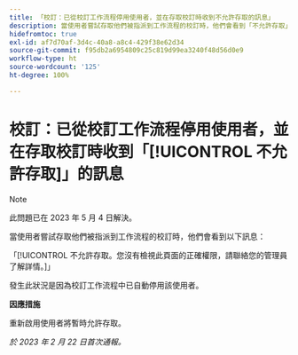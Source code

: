 ```yaml
---
title: 「校訂：已從校訂工作流程停用使用者，並在存取校訂時收到不允許存取的訊息」
description: 當使用者嘗試存取他們被指派到工作流程的校訂時，他們會看到「不允許存取」訊息。
hidefromtoc: true
exl-id: af7d70af-3d4c-40a8-a8c4-429f38e62d34
source-git-commit: f95db2a6954809c25c819d99ea3240f48d56d0e9
workflow-type: ht
source-wordcount: '125'
ht-degree: 100%

---
```


# 校訂：已從校訂工作流程停用使用者，並在存取校訂時收到「[!UICONTROL 不允許存取]」的訊息

<!--This is on both the WF and WFP TOCs-->

>[!NOTE]
>
>此問題已在 2023 年 5 月 4 日解決。

當使用者嘗試存取他們被指派到工作流程的校訂時，他們會看到以下訊息：

「[!UICONTROL  不允許存取。您沒有檢視此頁面的正確權限，請聯絡您的管理員了解詳情。]」

發生此狀況是因為校訂工作流程中已自動停用該使用者。

**因應措施**

重新啟用使用者將暫時允許存取。

_於 2023 年 2 月 22 日首次通報。_

